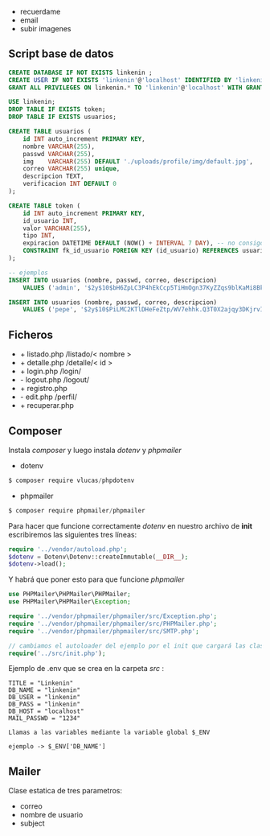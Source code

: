 - recuerdame
- email
- subir imagenes

## Script base de datos

```sql
CREATE DATABASE IF NOT EXISTS linkenin ;
CREATE USER IF NOT EXISTS 'linkenin'@'localhost' IDENTIFIED BY 'linkenin';
GRANT ALL PRIVILEGES ON linkenin.* TO 'linkenin'@'localhost' WITH GRANT OPTION;

USE linkenin;
DROP TABLE IF EXISTS token;
DROP TABLE IF EXISTS usuarios;

CREATE TABLE usuarios (
    id INT auto_increment PRIMARY KEY,
    nombre VARCHAR(255),
    passwd VARCHAR(255),
    img    VARCHAR(255) DEFAULT './uploads/profile/img/default.jpg',
    correo VARCHAR(255) unique,
    descripcion TEXT,
    verificacion INT DEFAULT 0
);

CREATE TABLE token (
    id INT auto_increment PRIMARY KEY,
    id_usuario INT,
    valor VARCHAR(255),
    tipo INT,
    expiracion DATETIME DEFAULT (NOW() + INTERVAL 7 DAY), -- no consigo que vaya con variable
    CONSTRAINT fk_id_usuario FOREIGN KEY (id_usuario) REFERENCES usuarios(id)
);

-- ejemplos
INSERT INTO usuarios (nombre, passwd, correo, descripcion)
    VALUES ('admin', '$2y$10$bH6ZpLC3P4hEkCcp5TiHmOgn37KyZZqs9blKaMi8BkeuMwK/7hm7a', 'jorge.duenas@educa.madrid.org', 'Blablablabla');

INSERT INTO usuarios (nombre, passwd, correo, descripcion)
    VALUES ('pepe', '$2y$10$PiLMC2KTlDHeFeZtp/WV7ehhk.Q3T0X2ajqy3DKjrvI01cNimLy6u', 'pepe@educa.madrid.org', 'Blablablabla');

```

## Ficheros

- \+ listado.php /listado/< nombre >
- \+ detalle.php /detalle/< id >
- \+ login.php /login/
- \- logout.php /logout/
- \+ registro.php
- \- edit.php /perfil/
- \+ recuperar.php

## Composer

Instala *composer* y luego instala *dotenv* y *phpmailer*

- dotenv
```s
$ composer require vlucas/phpdotenv
```

- phpmailer
```s
$ composer require phpmailer/phpmailer
```

Para hacer que funcione correctamente *dotenv* en nuestro archivo de **init** escribiremos las siguientes tres líneas:

```php
require '../vendor/autoload.php';
$dotenv = Dotenv\Dotenv::createImmutable(__DIR__);
$dotenv->load();
```

Y habrá que poner esto para que funcione *phpmailer*
```php
use PHPMailer\PHPMailer\PHPMailer;
use PHPMailer\PHPMailer\Exception;

require '../vendor/phpmailer/phpmailer/src/Exception.php';
require '../vendor/phpmailer/phpmailer/src/PHPMailer.php';
require '../vendor/phpmailer/phpmailer/src/SMTP.php';

// cambiamos el autoloader del ejemplo por el init que cargará las clases (en este ejemplo está cambiado en la clase Mailer)
require('../src/init.php');
```

Ejemplo de .env que se crea en la carpeta *src* :

```t
TITLE = "Linkenin"
DB_NAME = "linkenin"
DB_USER = "linkenin"
DB_PASS = "linkenin"
DB_HOST = "localhost"
MAIL_PASSWD = "1234"

Llamas a las variables mediante la variable global $_ENV

ejemplo -> $_ENV['DB_NAME']
```

## Mailer

Clase estatica de tres parametros:
- correo
- nombre de usuario
- subject